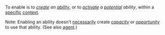 To enable is to *[create](https://github.com/gcassel/Modular-Organization-Terminology/blob/master/terms/create.md) an [ability](https://github.com/gcassel/Modular-Organization-Terminology/blob/master/terms/ability.md)*, or to *[activate](https://github.com/gcassel/Modular-Organization-Terminology/blob/master/terms/active.md) a [potential](https://github.com/gcassel/Modular-Organization-Terminology/blob/master/terms/potential.md) ability*, within a [specific](https://github.com/gcassel/Modular-Organization-Terminology/blob/master/terms/specific.md) [context](https://github.com/gcassel/Modular-Organization-Terminology/blob/master/terms/context.md).

Note:  Enabling an ability doesn't [necessarily](https://github.com/gcassel/Modular-Organization-Terminology/blob/master/terms/requirement.md) create *[capacity](https://github.com/gcassel/Modular-Organization-Terminology/blob/master/terms/capacity.md) or [opportunity](https://github.com/gcassel/Modular-Organization-Terminology/blob/master/terms/opportunity.md)* to use that ability.  (See also [agent](https://github.com/gcassel/Modular-Organization-Terminology/blob/master/terms/agent.md).) 
